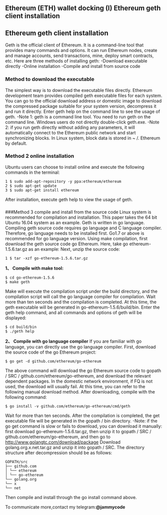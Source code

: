 ## Ethereum (ETH) wallet docking (I) Ethereum geth client installation
## Ethereum geth client installation
Geth is the official client of Ethereum. It is a command-line tool that provides many commands and options. It can run Ethereum nodes, create and manage accounts, send transactions, mine, deploy smart contracts, etc.
Here are three methods of installing geth:
-Download executable directly
-Online installation
-Compile and install from source code

###  
### Method to download the executable
The simplest way is to download the executable files directly. Ethereum development team provides compiled geth executable files for each system. You can go to the official download address or domestic image to download the compressed package suitable for your system version, decompress it and run it directly. Enter geth help on the command line to see the usage of geth.
-Note 1: geth is a command line tool. You need to run geth on the command line. Windows users do not directly double-click geth.exe.
-Note 2: if you run geth directly without adding any parameters, it will automatically connect to the Ethereum public network and start synchronizing blocks. In Linux system, block data is stored in ~ /. Ethereum by default.
###  
### Method 2 online installation
Ubuntu users can choose to install online and execute the following commands in the terminal:
```
1 $ sudo add-apt-repository -y ppa:ethereum/ethereum
2 $ sudo apt-get update
3 $ sudo apt-get install ethereum
```
After installation, execute geth help to view the usage of geth.
###  
###Method 3 compile and install from the source code
Linux system is recommended for compilation and installation. This paper takes the 64 bit Ubuntu 16.04 system as an example.
Geth is written in go language. Compiling geth source code requires go language and C language compiler. Therefore, go language needs to be installed first. Go1.7 or above is recommended for go language version.
Using make compilation, first download the geth source code go Ethereum. Here, take go ethereum-1.5.6.tar.gz as an example:
Next, unzip the source code:
```
1 $ tar -xzf go-ethereum-1.5.6.tar.gz
```
**1、 Compile with make tool:**
```
$ cd go-ethereum-1.5.6
$ make geth
```
Make will execute the compilation script under the build directory, and the compilation script will call the go language compiler for compilation. Wait more than ten seconds and the compilation is completed. At this time, the geth executable will be generated in go-ethereum-1.5.6/build/bin.
Enter the geth help command, and all commands and options of geth will be displayed:
```
$ cd build/bin
$ ./geth help
```
**2、 Compile with go language compiler**
If you are familiar with go language, you can directly use the go language compiler.
First, download the source code of the go Ethereum project:
```
$ go get -d github.com/ethereum/go-ethereum
```
The above command will download the go Ethereum source code to gopath / SRC / github.com/ethereum/go-ethereum, and download the relevant dependent packages. In the domestic network environment, if FQ is not used, the download will usually fail. At this time, you can refer to the following manual download method.
After downloading, compile with the following command:
```
$ go install -v github.com/ethereum/go-ethereum/cmd/geth
```
Wait for more than ten seconds. After the compilation is completed, the get executable file will be generated in the gopath / bin directory.
-Note: if the go get command is slow or fails to download, you can download it manually: first download go-ethereum-1.5.6.tar.gz, then unzip it to gopath / SRC / github.com/ethereum/go-ethereum, and then go to http://www.golangtc.com/download/package Download golang.org.x.net.tar.gz and unzip it into gopath / SRC. The directory structure after decompression should be as follows:

```
GOPATH/src
├── github.com
│ └── ethereum
│ └── go-ethereum
└── golang.org
└── x
└── net
```

Then compile and install through the go install command above.



To communicate more,contact my telegram:**@jammycode**

